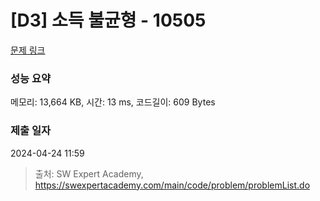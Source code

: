 # [D3] 소득 불균형 - 10505 

[문제 링크](https://swexpertacademy.com/main/code/problem/problemDetail.do?contestProbId=AXNP4CvauaMDFAXS) 

### 성능 요약

메모리: 13,664 KB, 시간: 13 ms, 코드길이: 609 Bytes

### 제출 일자

2024-04-24 11:59



> 출처: SW Expert Academy, https://swexpertacademy.com/main/code/problem/problemList.do